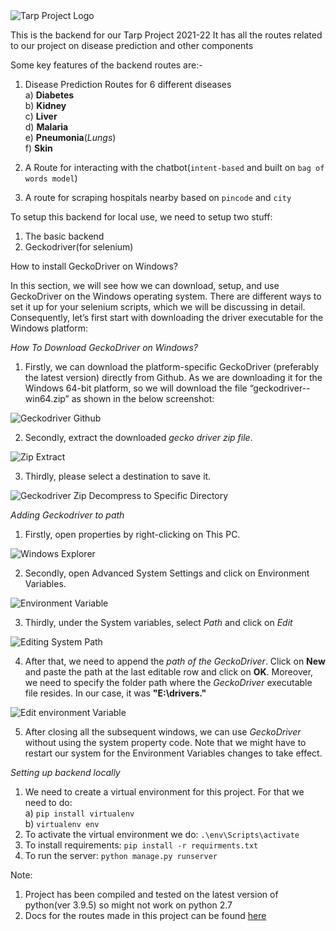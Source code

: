 <img src="https://www.onlinelogomaker.com/applet_userdata/version2/0/b/33854085/projects/33854085.png" alt="Tarp Project Logo"/>


This is the backend for our Tarp Project 2021-22
It has all the routes related to our project on disease prediction and other components

Some key features of the backend routes are:-

1) Disease Prediction Routes for 6 different diseases<br>
    a) **Diabetes**<br>
    b) **Kidney**<br>
    c) **Liver**<br>
    d) **Malaria**<br>
    e) **Pneumonia**(*Lungs*)<br>
    f) **Skin**<br>

2) A Route for interacting with the chatbot(`intent-based` and built on `bag of words model`)

3) A route for scraping hospitals nearby based on `pincode` and `city`

To setup this backend for local use, we need to setup two stuff:

1) The basic backend
2) Geckodriver(for selenium)


How to install GeckoDriver on Windows?

In this section, we will see how we can download, setup, and use GeckoDriver on the Windows operating system. There are different ways to set it up for your selenium scripts, which we will be discussing in detail. Consequently, let’s first start with downloading the driver executable for the Windows platform:

*How To Download GeckoDriver on Windows?*
1. Firstly, we can download the platform-specific GeckoDriver (preferably the latest version) directly from Github. As we are downloading it for the Windows 64-bit platform, so we will download the file “geckodriver-<latest-version>-win64.zip” as shown in the below screenshot:

<img src="https://cdn-anlbg.nitrocdn.com/dKKErbUyoNysjatCgltCzbTJJilTMwLi/assets/static/optimized/rev-4b21c3b/wp-content/uploads/sites/1/nggallery/selenium-1/4-Downloading-GeckoDriver-from-Github.png" alt="Geckodriver Github" />

2. Secondly, extract the downloaded *gecko driver zip file*.

<img src="https://cdn-anlbg.nitrocdn.com/dKKErbUyoNysjatCgltCzbTJJilTMwLi/assets/static/optimized/rev-4b21c3b/wp-content/uploads/sites/1/nggallery/selenium-1/5-Extract-GeckoDriver-from-downloaded-ZIP.png" alt="Zip Extract" />

3. Thirdly, please select a destination to save it.

<img src="https://cdn-anlbg.nitrocdn.com/dKKErbUyoNysjatCgltCzbTJJilTMwLi/assets/static/optimized/rev-4b21c3b/wp-content/uploads/sites/1/nggallery/selenium-1/6-Save-GeckoDriver-to-the-specified-directory.png" alt="Geckodriver Zip Decompress to Specific Directory" />


*Adding Geckodriver to path*

1. Firstly, open properties by right-clicking on This PC.

<img src="https://winaero.com/blog/wp-content/uploads/2016/02/default-this-pc-in-Windows-10.png" alt="Windows Explorer" />

2. Secondly, open Advanced System Settings and click on Environment Variables.

<img src="https://cdn-anlbg.nitrocdn.com/dKKErbUyoNysjatCgltCzbTJJilTMwLi/assets/static/optimized/rev-4b21c3b/wp-content/uploads/sites/1/nggallery/selenium-1/8-Opening-System-Environment-Variables.png" alt="Environment Variable" />

3. Thirdly, under the System variables, select *Path* and click on *Edit*

<img src="https://cdn-anlbg.nitrocdn.com/dKKErbUyoNysjatCgltCzbTJJilTMwLi/assets/static/optimized/rev-4b21c3b/wp-content/uploads/sites/1/nggallery/selenium-1/9-Editing-the-System-Path.png" alt="Editing System Path" />

4. After that, we need to append the *path of the GeckoDriver*. Click on **New** and paste the path at the last editable row and click on **OK**. Moreover, we need to specify the folder path where the *GeckoDriver* executable file resides. In our case, it was **"E:\drivers."**

<img src="https://cdn-anlbg.nitrocdn.com/dKKErbUyoNysjatCgltCzbTJJilTMwLi/assets/static/optimized/rev-4b21c3b/wp-content/uploads/sites/1/nggallery/selenium-1/10-Adding-Driver-Path-to-System-Variables.png" alt="Edit environment Variable" />

5. After closing all the subsequent windows, we can use *GeckoDriver* without using the system property code. Note that we might have to restart our system for the Environment Variables changes to take effect.

*Setting up backend locally*

1) We need to create a virtual environment for this project. For that we need to do:<br>
    a) `pip install virtualenv`<br>
    b) `virtualenv env`<br>
2) To activate the virtual environment we do: `.\env\Scripts\activate`<br>
3) To install requirements: `pip install -r requirments.txt`<br>
4) To run the server: `python manage.py runserver`<br>

Note:

1) Project has been compiled and tested on the latest version of python(ver 3.9.5) so might not work on python 2.7
2) Docs for the routes made in this project can be found [here](https://documenter.getpostman.com/view/7132402/TzRSfSkr)
